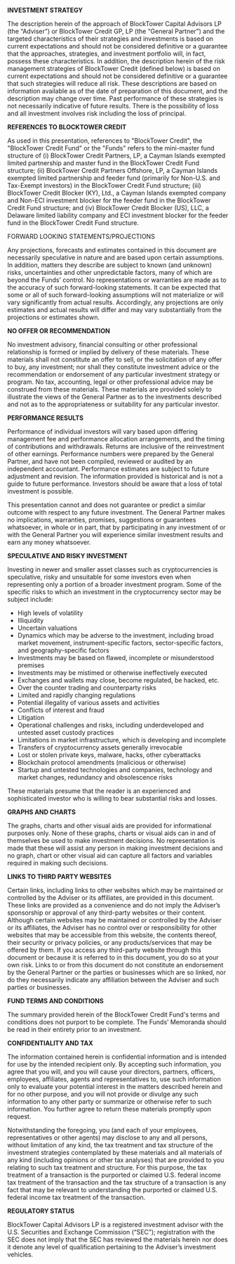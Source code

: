 **INVESTMENT STRATEGY**

The description herein of the approach of BlockTower Capital Advisors LP (the “Adviser”) or BlockTower Credit GP, LP (the “General Partner”) and the targeted characteristics of their strategies and investments is based on current expectations and should not be considered definitive or a guarantee that the approaches, strategies, and investment portfolio will, in fact, possess these characteristics. In addition, the description herein of the risk management strategies of BlockTower Credit (defined below) is based on current expectations and should not be considered definitive or a guarantee that such strategies will reduce all risk. These descriptions are based on information available as of the date of preparation of this document, and the description may change over time. Past performance of these strategies is not necessarily indicative of future results. There is the possibility of loss and all investment involves risk including the loss of principal.

**REFERENCES TO BLOCKTOWER CREDIT**

As used in this presentation, references to "BlockTower Credit", the "BlockTower Credit Fund" or the "Funds" refers to the mini-master fund structure of (i) BlockTower Credit Partners, LP, a Cayman Islands exempted limited partnership and master fund in the BlockTower Credit Fund structure; (ii) BlockTower Credit Partners Offshore, LP, a Cayman Islands exempted limited partnership and feeder fund (primarily for Non-U.S. and Tax-Exempt investors) in the BlockTower Credit Fund structure; (iii) BlockTower Credit Blocker (KY), Ltd., a Cayman Islands exempted company and Non-ECI investment blocker for the feeder fund in the BlockTower Credit Fund structure; and (iv) BlockTower Credit Blocker (US), LLC, a Delaware limited liability company and ECI investment blocker for the feeder fund in the BlockTower Credit Fund structure.

FORWARD LOOKING STATEMENTS/PROJECTIONS

Any projections, forecasts and estimates contained in this document are necessarily speculative in nature and are based upon certain assumptions. In addition, matters they describe are subject to known (and unknown) risks, uncertainties and other unpredictable factors, many of which are beyond the Funds’ control. No representations or warranties are made as to the accuracy of such forward-looking statements. It can be expected that some or all of such forward-looking assumptions will not materialize or will vary significantly from actual results. Accordingly, any projections are only estimates and actual results will differ and may vary substantially from the projections or estimates shown.

**NO OFFER OR RECOMMENDATION**

No investment advisory, financial consulting or other professional relationship is formed or implied by delivery of these materials.
These materials shall not constitute an offer to sell, or the solicitation of any offer to buy, any investment; nor shall they constitute investment advice or the recommendation or endorsement of any particular investment strategy or program.  No tax, accounting, legal or other professional advice may be construed from these materials.  These materials are provided solely to illustrate the views of the General Partner as to the investments described and not as to the appropriateness or suitability for any particular investor.

**PERFORMANCE RESULTS**
 
Performance of individual investors will vary based upon differing management fee and performance allocation arrangements, and the timing of contributions and withdrawals. Returns are inclusive of the reinvestment of other earnings. Performance numbers were prepared by the General Partner, and have not been compiled, reviewed or audited by an independent accountant. Performance estimates are subject to future adjustment and revision. The information provided is historical and is not a guide to future performance. Investors should be aware that a loss of total investment is possible.
 
This presentation cannot and does not guarantee or predict a similar outcome with respect to any future investment. The General Partner makes no implications, warranties, promises, suggestions or guarantees whatsoever, in whole or in part, that by participating in any investment of or with the General Partner you will experience similar investment results and earn any money whatsoever.

**SPECULATIVE AND RISKY INVESTMENT**

Investing in newer and smaller asset classes such as cryptocurrencies is speculative, risky and unsuitable for some investors even when representing only a portion of a broader investment program.  Some of the specific risks to which an investment in the cryptocurrency sector may be subject include:
* High levels of volatility
* Illiquidity
* Uncertain valuations
* Dynamics which may be adverse to the investment, including broad market movement, instrument-specific factors, sector-specific factors, and geography-specific factors
* Investments may be based on flawed, incomplete or misunderstood premises
* Investments may be mistimed or otherwise ineffectively executed
* Exchanges and wallets may close, become regulated, be hacked, etc.
* Over the counter trading and counterparty risks
* Limited and rapidly changing regulations
* Potential illegality of various assets and activities
* Conflicts of interest and fraud
* Litigation 
* Operational challenges and risks, including underdeveloped and untested asset custody practices
* Limitations in market infrastructure, which is developing and incomplete
* Transfers of cryptocurrency assets generally irrevocable
* Lost or stolen private keys, malware, hacks, other cyberattacks
* Blockchain protocol amendments (malicious or otherwise)
* Startup and untested technologies and companies, technology and market changes, redundancy and obsolescence risks

These materials presume that the reader is an experienced and sophisticated investor who is willing to bear substantial risks and losses.

**GRAPHS AND CHARTS**

The graphs, charts and other visual aids are provided for informational purposes only. None of these graphs, charts or visual aids can in and of themselves be used to make investment decisions. No representation is made that these will assist any person in making investment decisions and no graph, chart or other visual aid can capture all factors and variables required in making such decisions.

**LINKS TO THIRD PARTY WEBSITES**

Certain links, including links to other websites which may be maintained or controlled by the Adviser or its affiliates, are provided in this document. These links are provided as a convenience and do not imply the Adviser’s sponsorship or approval of any third-party websites or their content. Although certain websites may be maintained or controlled by the Adviser or its affiliates, the Adviser has no control over or responsibility for other websites that may be accessible from this website, the contents thereof, their security or privacy policies, or any products/services that may be offered by them. If you access any third-party website through this document or because it is referred to in this document, you do so at your own risk. Links to or from this document do not constitute an endorsement by the General Partner or the parties or businesses which are so linked, nor do they necessarily indicate any affiliation between the Adviser and such parties or businesses.

**FUND TERMS AND CONDITIONS**

The summary provided herein of the BlockTower Credit Fund's terms and conditions does not purport to be complete. The Funds’ Memoranda should be read in their entirety prior to an investment.

**CONFIDENTIALITY AND TAX**

The information contained herein is confidential information and is intended for use by the intended recipient only.  By accepting such information, you agree that you will, and you will cause your directors, partners, officers, employees, affiliates, agents and representatives to, use such information only to evaluate your potential interest in the matters described herein and for no other purpose, and you will not provide or divulge any such information to any other party or summarize or otherwise refer to such information.  You further agree to return these materials promptly upon request. 

Notwithstanding the foregoing, you (and each of your employees, representatives or other agents) may disclose to any and all persons, without limitation of any kind, the tax treatment and tax structure of the investment strategies contemplated by these materials and all materials of any kind (including opinions or other tax analyses) that are provided to you relating to such tax treatment and structure.  For this purpose, the tax treatment of a transaction is the purported or claimed U.S. federal income tax treatment of the transaction and the tax structure of a transaction is any fact that may be relevant to understanding the purported or claimed U.S. federal income tax treatment of the transaction.

**REGULATORY STATUS**

BlockTower Capital Advisors LP is a registered investment advisor with the U.S. Securities and Exchange Commission (“SEC”); registration with the SEC does not imply that the SEC has reviewed the materials herein nor does it denote any level of qualification pertaining to the Adviser’s investment vehicles.

